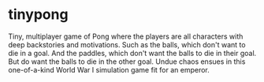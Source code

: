 # tinypong
Tiny, multiplayer game of Pong where the players are all characters with deep backstories and motivations. Such as the balls, which don't want to die in a goal. And the paddles, which don't want the balls to die in their goal. But do want the balls to die in the other goal. Undue chaos ensues in this one-of-a-kind World War I simulation game fit for an emperor.
